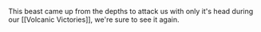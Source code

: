 This beast came up from the depths to attack us with only it's head during our [[Volcanic Victories]], we're sure to see it again.

